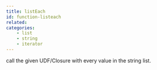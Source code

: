 ```yaml
---
title: listEach
id: function-listeach
related:
categories:
    - list
    - string
    - iterator
---
```


call the given UDF/Closure with every value in the string list.